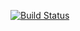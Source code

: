 [![Build Status](https://travis-ci.org/Errepulify/fossil-shop.svg?branch=master)](https://travis-ci.org/Errepulify/fossil-shop)